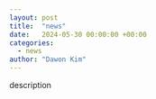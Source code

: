 ```yaml
---
layout: post
title:  "news"
date:   2024-05-30 00:00:00 +00:00
categories:
  - news
author: "Dawon Kim"
---
```

description
